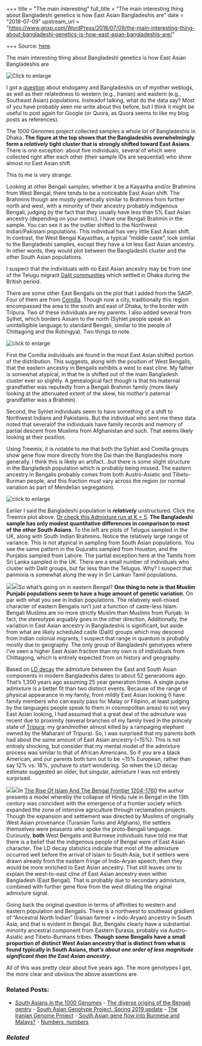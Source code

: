 +++
title = "The main interesting"
full_title = "The main interesting thing about Bangladeshi genetics is how East Asian Bangladeshis are"
date = "2018-07-09"
upstream_url = "https://www.gnxp.com/WordPress/2018/07/09/the-main-interesting-thing-about-bangladeshi-genetics-is-how-east-asian-bangladeshis-are/"

+++
Source: [here](https://www.gnxp.com/WordPress/2018/07/09/the-main-interesting-thing-about-bangladeshi-genetics-is-how-east-asian-bangladeshis-are/).

The main interesting thing about Bangladeshi genetics is how East Asian Bangladeshis are

![Click to enlarge](https://i0.wp.com/www.gnxp.com/WordPress/wp-content/uploads/2018/07/Rplot01.png?resize=625%2C372&ssl=1)



I got a [question](http://www.brownpundits.com/2018/07/04/bhadralok-are-made-not-born/#comment-15329) about endogamy and Bangladeshis on of myother weblogs, as well as their relatedness to western (e.g., Iranian) and eastern (e.g., Southeast Asian) populations. Insteadof talking, what do the data say? Most of you have probably seen me write about this before, but I think it might be useful to post again for Google (or Quora, as Quora seems to like my blog posts as references).

The 1000 Genomes project collected samples a whole lot of Bangladeshis in Dhaka. **The figure at the top shows that the Bangladeshis overwhelmingly form a *relatively* tight cluster that is strongly shifted toward East Asians**. There is one exception: about five individuals, several of which were collected right after each other (their sample IDs are sequential) who show almost no East Asian shift.

This to me is very strange.

Looking at other Bengali samples, whether it be a Kayastha and/or Brahmins from West Bengal, there tends to be a noticeable East Asian shift. The Brahmins though are mostly genetically similar to Brahmins from further north and west, with a minority of their ancestry probably indigenous Bengali, judging by the fact that they usually have less than 5% East Asian ancestry (depending on your metric). I have one Bengali Brahmin in the sample. You can see it as the outlier shifted to the Northwest Indian/Pakistani populations. This individual has very little East Asian shift. In contrast, the West Bengal Kayasthas, a typical “middle caste”, look similar to the Bangladeshi samples, except they have a lot less East Asian ancestry. In other words, they would plot between the Bangladeshi cluster and the other South Asian populations.

I suspect that the individuals with no East Asian ancestry may be from one of the Telugu migrant [Dalit communities](http://en.banglapedia.org/index.php?title=Dalit_Community) which settled in Dhaka during the British period.

There are some other East Bengalis on the plot that I added from the SAGP. Four of them are from [Comilla](https://en.wikipedia.org/wiki/Comilla). Though now a city, traditionally this region encompassed the area to the south and east of Dhaka, to the border with Tripura. Two of these individuals are my parents. I also added several from Sylhet, which borders Assam to the north (Syhlet people speak an unintelligible language to standard Bengali, similar to the people of Chittagong and the Rohingya). Two things to note.

![click to enlarge](https://i0.wp.com/www.gnxp.com/WordPress/wp-content/uploads/2018/07/treemixbang.png?resize=300%2C172&ssl=1)

First the Comilla individuals are found in the most East Asian shifted portion of the distribution. This suggests, along with the position of West Bengalis, that the eastern ancestry in Bengalis exhibits a west to east cline. My father is somewhat atypical, in that he is shifted out of the main Bangladesh cluster ever so slightly. A genealogical fact though is that his maternal grandfather was reputedly from a Bengali Brahmin family (more likely looking at the attenuated extent of the skew, his *mother’s* paternal grandfather was a Brahmin).

Second, the Syhlet individuals seem to have something of a shift to Northwest Indians and Pakistanis. But the individual who sent me these data noted that severalof the individuals have family records and memory of partial descent from Muslims from Afghanistan and such. That seems likely looking at their position.

Using Treemix, it is notable to me that both the Syhlet and Comilla groups show gene flow more directly from the Dai than the Bangladeshis more generally. I think this is likely an artifact…but there is some slight structure in the Bangladesh population which is probably being missed. The eastern ancestry in Bengalis probably comes from both Austro-Asiatic and Tibeto-Burman people, and this fraction must vary across the region (or normal variation as part of Mendelian segregation).

![click to enlarge](https://i0.wp.com/www.gnxp.com/WordPress/wp-content/uploads/2018/07/tel.png?resize=300%2C179&ssl=1)

Earlier I said the Bangladeshi population is ***relatively*** unstructured. Click the Treemix plot above. [Or check this Admixture run at K = 5](https://docs.google.com/spreadsheets/d/1WbBcBrRX4Bw-YFtFY3BCJ5d97ZPm3ffmE5T7_y2R91c/edit?usp=sharing). **The Bangladeshi sample has only modest quantitative differences in comparison to most of the other South Asians**. To the left are plots of Telugus sampled in the UK, along with South Indian Brahmins. Notice the relatively large range of variance. This is not atypical in sampling from South Asian populations. You see the same pattern in the Gujuratis sampled from Houston, and the Punjabis sampled from Lahore. The partial exception here at the Tamils from Sri Lanka sampled in the UK. There are a small number of individuals who cluster with Dalit groups, but far less than the Telugus. Why? I suspect that panmixia is somewhat along the way in Sri Lankan Tamil populations.

[![](https://i0.wp.com/www.gnxp.com/WordPress/wp-content/uploads/2018/01/rise_of_islam_bengal_frontier.jpeg?resize=183%2C276&ssl=1)![](https://i0.wp.com/www.gnxp.com/WordPress/wp-content/uploads/2018/01/rise_of_islam_bengal_frontier.jpeg?resize=183%2C276&ssl=1)](https://www.amazon.com/exec/obidos/ASIN/0195641736/geneexpressio-20/ref=as_at/?imprToken=ObsyeVoby7popYV7Tqp34w&slotNum=0&creativeASIN=B073NP8WT3&linkCode=w61&imprToken=cAeAgNZWMD4ER5pbpTBLYg&slotNum=44)So what’s going on in eastern Bengal? **One thing to note is that Muslim Punjabi populations seem to have a huge amount of genetic variation**. On par with what you see in Indian populations. The relatively well-mixed character of eastern Bengalis isn’t just a function of caste-less Islam. Bengali Muslims are no more strictly Muslim than Muslims from Punjab. In fact, the stereotype arguably goes in the other direction. Additionally, the variation in East Asian ancestry in Bangladeshis is significant, but aside from what are likely scheduled caste (Dalit) groups which may descend from Indian colonial migrants, I suspect that range in quantum is probably mostly due to geography. The only group of Bangladeshi genotypes where I’ve seen a higher East Asian fraction than my own is of individuals from Chittagong, which is entirely expected from on history and geography.

Based on [LD decay](https://www.ncbi.nlm.nih.gov/pmc/articles/PMC4367964/) the admixture between the East and South Asian components in modern Bangladeshis dates to about 52 generations ago. That’s 1,300 years ago assuming 25 year generation times. A single pulse admixture is a better fit than two distinct events. Because of the range of physical appearance in my family, from mildly East Asian looking (I have family members who can easily pass for Malay or Filipino, at least judging by the languages people speak to them in cosmopolitan areas) to not very East Asian looking, I had assumed that a great deal of the admixture was recent due to proximity (several branches of my family lived in the princely state of [Tripura](https://en.wikipedia.org/wiki/Tripura_(princely_state)); my grandmother almost killed by a rampaging elephant owned by the Maharani of Tripura). So, I was surprised that my parents both had about the same amount of East Asian ancestry (\~15%). This is not entirely shocking, but consider that my mental model of the admixture process was similar to that of African Americans. So if you are a black American, and our parents both turn out to be \~15% European, rather than say 12% vs. 18%, youhave to start wondering. So when the LD decay estimate suggested an older, but singular, admixture I was not entirely surprised.

[![](https://i0.wp.com/www.gnxp.com/WordPress/wp-content/uploads/2017/10/landoftwo.jpeg?resize=179%2C281&ssl=1)![](https://i0.wp.com/www.gnxp.com/WordPress/wp-content/uploads/2017/10/landoftwo.jpeg?resize=179%2C281&ssl=1)](https://www.amazon.com/exec/obidos/ASIN/B06XY1TRNX/geneexpressio-20/ref=as_at?creativeASIN=B073NP8WT3&linkCode=w61&imprToken=NvkbijEFr0Tb3F2B.QMEOA&slotNum=57)In [The Rise Of Islam And The Bengal Frontier 1204-1760](https://www.amazon.com/exec/obidos/ASIN/0195641736/geneexpressio-20/ref=as_at/?imprToken=Qgdp3rqaVU02dPyjB.WAHw&slotNum=0&imprToken=ObsyeVoby7popYV7Tqp34w&slotNum=0&creativeASIN=B073NP8WT3&linkCode=w61&imprToken=cAeAgNZWMD4ER5pbpTBLYg&slotNum=44) the author presents a model whereby the collapse of Hindu rule in Bengal in the 13th century was coincident with the emergence of a frontier society which expanded the zone of intensive agriculture through reclamation projects. Though the expansion and settlement was directed by Muslims of originally West Asian provenance (Turanian Turks and Afghans), the settlers themselves were peasants who spoke the proto-Bengali language. Curiously, **both** West Bengalis and Burmese individuals have told me that there is a belief that the indigenous people of Bengal were of East Asian character. The LD decay statistics indicate that most of the admixture occurred well before the arrival of Islam to South Asia, but if settlers were drawn already from the eastern fringe of Indo-Aryan speech, then they would be more enriched to East Asian ancestry. That still leaves one to explain the west-to-east cline of East Asian ancestry even within Bangladesh (East Bengal). That is probably due to secondary admixture, combined with further gene flow from the west diluting the original admixture signal.

Going back the original question in terms of affinities to western and eastern population and Bengalis. There is a northwest to southeast gradient of “Ancestral North Indian” (Iranian farmer + Indo-Aryan) ancestry in South Asia, and that is evident in Bengal. But, Bengalis clearly have a substantial minority ancestral component from Eastern Eurasia, probably via Austro-Asiatic and Tibeto-Burmans tribes. **Though some Bengalis have a small proportion of distinct West Asian ancestry that is distinct from what is found typically in South Asians, *that’s about one order of less magnitude significant than the East Asian ancestry*.**

All of this was pretty clear about five years ago. The more genotypes I get, the more clear and obvious the above assertions are.

### Related Posts:

- [South Asians in the 1000
  Genomes](https://www.gnxp.com/WordPress/2016/02/19/south-asians-in-the-1000-genomes/) - [The diverse origins of the Bengali
  gentry](https://www.gnxp.com/WordPress/2019/01/25/the-diverse-origins-of-the-bengali-gentry/) - [South Asian Genotype Project, Spring 2019
  update](https://www.gnxp.com/WordPress/2019/03/30/south-asian-genotype-project-spring-2019-update/) - [The Iranian Genome
  Project](https://www.gnxp.com/WordPress/2012/02/07/the-iranian-genome-project/) - [South Asian gene flow into Burmese and
  Malays?](https://www.gnxp.com/WordPress/2017/09/07/189219/) - [Numbers,
  numbers](https://www.gnxp.com/WordPress/2007/03/17/numbers-numbers/)

### *Related*

[](https://www.addtoany.com/add_to/facebook?linkurl=https%3A%2F%2Fwww.gnxp.com%2FWordPress%2F2018%2F07%2F09%2Fthe-main-interesting-thing-about-bangladeshi-genetics-is-how-east-asian-bangladeshis-are%2F&linkname=The%20main%20interesting%20thing%20about%20Bangladeshi%20genetics%20is%20how%20East%20Asian%20Bangladeshis%20are "Facebook")[](https://www.addtoany.com/add_to/twitter?linkurl=https%3A%2F%2Fwww.gnxp.com%2FWordPress%2F2018%2F07%2F09%2Fthe-main-interesting-thing-about-bangladeshi-genetics-is-how-east-asian-bangladeshis-are%2F&linkname=The%20main%20interesting%20thing%20about%20Bangladeshi%20genetics%20is%20how%20East%20Asian%20Bangladeshis%20are "Twitter")[](https://www.addtoany.com/add_to/email?linkurl=https%3A%2F%2Fwww.gnxp.com%2FWordPress%2F2018%2F07%2F09%2Fthe-main-interesting-thing-about-bangladeshi-genetics-is-how-east-asian-bangladeshis-are%2F&linkname=The%20main%20interesting%20thing%20about%20Bangladeshi%20genetics%20is%20how%20East%20Asian%20Bangladeshis%20are "Email")[](https://www.addtoany.com/share)
